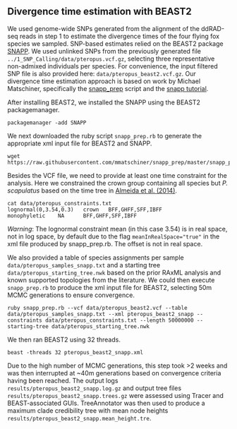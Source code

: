 ## Divergence time estimation with BEAST2

We used genome-wide SNPs generated from the alignment of the ddRAD-seq reads in step 1 to estimate the divergence times of the four flying fox species we sampled. SNP-based estimates relied on the BEAST2 package [SNAPP](https://www.beast2.org/snapp/). We used unlinked SNPs from the previously generated file `../1_SNP_Calling/data/pteropus.vcf.gz`, selecting three representative non-admixed individuals per species. For convenience, the input filtered SNP file is also provided here: `data/pteropus_beast2.vcf.gz`. Our divergence time estimation approach is based on work by Michael Matschiner, specifically the [snapp_prep](https://github.com/mmatschiner/snapp_prep/) script and the [snapp tutorial](https://github.com/ForBioPhylogenomics/tutorials/blob/main/divergence_time_estimation_with_snp_data/README.md).

After installing BEAST2, we installed the SNAPP using the BEAST2 packagemanager.

```
packagemanager -add SNAPP
```

We next downloaded the ruby script `snapp_prep.rb` to generate the appropriate xml input file for BEAST2 and SNAPP.

```
wget https://raw.githubusercontent.com/mmatschiner/snapp_prep/master/snapp_prep.rb
```

Besides the VCF file, we need to provide at least one time constraint for the analysis. Here we constrained the crown group containing all species but *P. scapulatus* based on the time tree in [Almeida et al. (2014)](https://www.sciencedirect.com/science/article/pii/S1055790314001092). 

```
cat data/pteropus_constraints.txt
lognormal(0,3.54,0.3)   crown   BFF,GHFF,SFF,IBFF
monophyletic    NA      BFF,GHFF,SFF,IBFF
```

*Warning*: The lognormal constraint mean (in this case 3.54) is in real space, not in log space, by default due to the flag `meanInRealSpace="true"` in the xml file produced by snapp_prep.rb. The offset is not in real space.

We also provided a table of species assignments per sample `data/pteropus_samples_snapp.txt` and a starting tree `data/pteropus_starting_tree.nwk` based on the prior RAxML analysis and known supported topologies from the literature. We could then execute `snapp_prep.rb` to produce the xml input file for BEAST2, selecting 50m MCMC generations to ensure convergence. 

```
ruby snapp_prep.rb --vcf data/pteropus_beast2.vcf --table data/pteropus_samples_snapp.txt --xml pteropus_beast2_snapp --constraints data/pteropus_constraints.txt --length 50000000 --starting-tree data/pteropus_starting_tree.nwk
```

We then ran BEAST2 using 32 threads.

```
beast -threads 32 pteropus_beast2_snapp.xml
```

Due to the high number of MCMC generations, this step took >2 weeks and was then interrupted at ~40m generations based on convergence criteria having been reached. The output logs `results/pteropus_beast2_snapp.log.gz` and output tree files `results/pteropus_beast2_snapp.trees.gz` were assessed using Tracer and BEAST-associated GUIs. TreeAnnotator was then used to produce a maximum clade credibility tree with mean node heights `results/pteropus_beast2_snapp.mean_height.tre`.    

